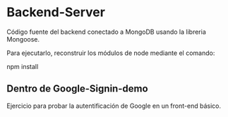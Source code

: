 # Backend-Server

Código fuente del backend conectado a MongoDB usando la libreria Mongoose.

Para ejecutarlo, reconstruir los módulos de node mediante el comando: 

npm install

## Dentro de Google-Signin-demo
Ejercicio para probar la autentificación de Google en un front-end básico.